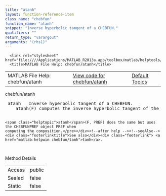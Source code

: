 ```yaml
---
title: "atanh"
layout: function-reference-item
class_name: "chebfun"
function_name: "atanh"
snippet: "Inverse hyperbolic tangent of a CHEBFUN."
qualifiers: ""
return_type: "varargout"
arguments: "(rhs1)"
---
```


<html>
   <head>
      <meta http-equiv="Content-Type" content="text/html; charset=utf-8">
   
      <link rel="stylesheet" href="file:////Applications/MATLAB_R2013a.app/toolbox/matlab/helptools/private/helpwin.css">
      <title>MATLAB File Help: chebfun/atanh</title>
   </head>
   <body>
      <!--Single-page help-->
      <table border="0" cellspacing="0" width="100%">
         <tr class="subheader">
            <td class="headertitle">MATLAB File Help: chebfun/atanh</td>
            <td class="subheader-left"><a href="matlab:edit chebfun/atanh">View code for chebfun/atanh</a></td>
            <td class="subheader-right"><a href="matlab:helpwin">Default Topics</a></td>
         </tr>
      </table>
      <div class="title">chebfun/atanh</div>
      <div class="helptext"><pre><!--helptext --> <span class="helptopic">atanh</span>   Inverse hyperbolic tangent of a CHEBFUN.
    <span class="helptopic">atanh</span>(F) computes the inverse hyperbolic tangent of the CHEBFUN F.
 
    <span class="helptopic">atanh</span>(F, PREF) does the same but uses the CHEBFUNPREF object PREF when
    computing the composition.</pre></div><!--after help --><!--seeAlso--><div class="footerlinktitle">See also</div><div class="footerlink"> <a href="matlab:helpwin chebfun/tanh">tanh</a>.
</div>
      <!--Method-->
      <div class="sectiontitle">Method Details</div>
      <table class="class-details">
         <tr>
            <td class="class-detail-label">Access</td>
            <td>public</td>
         </tr>
         <tr>
            <td class="class-detail-label">Sealed</td>
            <td>false</td>
         </tr>
         <tr>
            <td class="class-detail-label">Static</td>
            <td>false</td>
         </tr>
      </table>
   </body>
</html>
